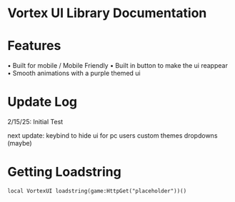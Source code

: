 # Vortex UI Library Documentation

# Features
• Built for mobile / Mobile Friendly
• Built in button to make the ui reappear
• Smooth animations with a purple themed ui

# Update Log
2/15/25: Initial Test

next update:
keybind to hide ui for pc users
custom themes
dropdowns (maybe)

# Getting Loadstring
```
local VortexUI loadstring(game:HttpGet("placeholder"))()
```
